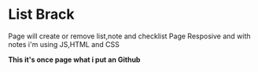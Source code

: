 # List Brack
Page will create or remove list,note and checklist
Page Resposive and with notes
i'm using JS,HTML and CSS

**This it's once page what i put an Github**

